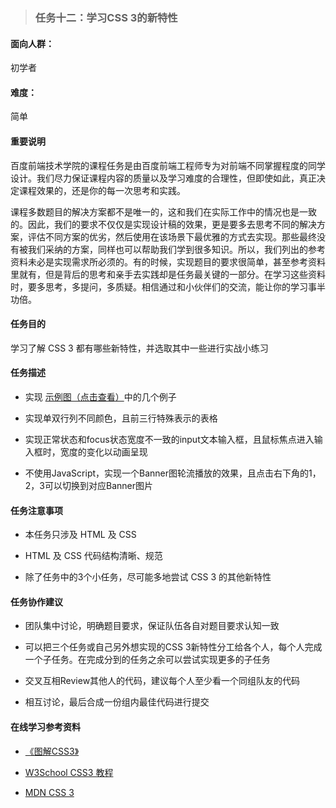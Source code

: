 > ### 任务十二：学习CSS 3的新特性

#### 面向人群：

初学者

#### 难度：

简单

#### 重要说明

百度前端技术学院的课程任务是由百度前端工程师专为对前端不同掌握程度的同学设计。我们尽力保证课程内容的质量以及学习难度的合理性，但即使如此，真正决定课程效果的，还是你的每一次思考和实践。

课程多数题目的解决方案都不是唯一的，这和我们在实际工作中的情况也是一致的。因此，我们的要求不仅仅是实现设计稿的效果，更是要多去思考不同的解决方案，评估不同方案的优劣，然后使用在该场景下最优雅的方式去实现。那些最终没有被我们采纳的方案，同样也可以帮助我们学到很多知识。所以，我们列出的参考资料未必是实现需求所必须的。有的时候，实现题目的要求很简单，甚至参考资料里就有，但是背后的思考和亲手去实践却是任务最关键的一部分。在学习这些资料时，要多思考，多提问，多质疑。相信通过和小伙伴们的交流，能让你的学习事半功倍。

#### 任务目的

学习了解 CSS 3 都有哪些新特性，并选取其中一些进行实战小练习

#### 任务描述

- 实现 [示例图（点击查看）](http://7xrp04.com1.z0.glb.clouddn.com/task_1_12_1.jpg)中的几个例子


- 实现单双行列不同颜色，且前三行特殊表示的表格


- 实现正常状态和focus状态宽度不一致的input文本输入框，且鼠标焦点进入输入框时，宽度的变化以动画呈现


- 不使用JavaScript，实现一个Banner图轮流播放的效果，且点击右下角的1，2，3可以切换到对应Banner图片

#### 任务注意事项

- 本任务只涉及 HTML 及 CSS


- HTML 及 CSS 代码结构清晰、规范


- 除了任务中的3个小任务，尽可能多地尝试 CSS 3 的其他新特性

#### 任务协作建议

- 团队集中讨论，明确题目要求，保证队伍各自对题目要求认知一致


- 可以把三个任务或自己另外想实现的CSS 3新特性分工给各个人，每个人完成一个子任务。在完成分到的任务之余可以尝试实现更多的子任务


- 交叉互相Review其他人的代码，建议每个人至少看一个同组队友的代码


- 相互讨论，最后合成一份组内最佳代码进行提交

#### 在线学习参考资料

- [《图解CSS3》](https://book.douban.com/subject/25920727/)


- [W3School CSS3 教程](http://www.w3school.com.cn/css3/index.asp)


- [MDN CSS 3](https://developer.mozilla.org/zh-CN/docs/Web/CSS/CSS3)

